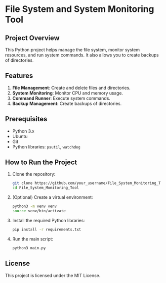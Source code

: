 # File System and System Monitoring Tool

## Project Overview
This Python project helps manage the file system, monitor system resources, and run system commands. It also allows you to create backups of directories.

## Features
1. **File Management**: Create and delete files and directories.
2. **System Monitoring**: Monitor CPU and memory usage.
3. **Command Runner**: Execute system commands.
4. **Backup Management**: Create backups of directories.

## Prerequisites
- Python 3.x
- Ubuntu
- Git
- Python libraries: `psutil`, `watchdog`

## How to Run the Project
1. Clone the repository:
    ```bash
    git clone https://github.com/your_username/File_System_Monitoring_Tool.git
    cd File_System_Monitoring_Tool
    ```

2. (Optional) Create a virtual environment:
    ```bash
    python3 -m venv venv
    source venv/bin/activate
    ```

3. Install the required Python libraries:
    ```bash
    pip install -r requirements.txt
    ```

4. Run the main script:
    ```bash
    python3 main.py
    ```

## License
This project is licensed under the MIT License.
